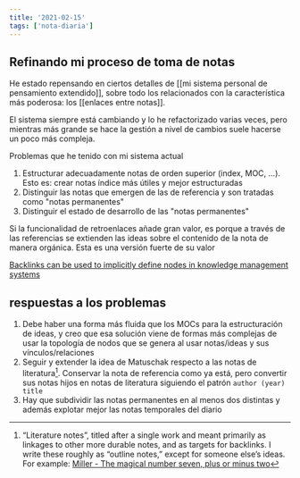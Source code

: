 ```yaml
---
title: '2021-02-15'
tags: ['nota-diaria']
---
```


## Refinando mi proceso de toma de notas

He estado repensando en ciertos detalles de [[mi sistema personal de pensamiento extendido]], sobre todo los relacionados con la característica más poderosa: los [[enlaces entre notas]].

El sistema siempre está cambiando y lo he refactorizado varias veces, pero mientras más grande se hace la gestión a nivel de cambios suele hacerse un poco más compleja.

Problemas que he tenido con mi sistema actual

1. Estructurar adecuadamente notas de orden superior (index, MOC, ...). Esto es: crear notas índice más útiles y mejor estructuradas
2. Distinguir las notas que emergen de las de referencia y son tratadas como "notas permanentes"
3. Distinguir el estado de desarrollo de las "notas permanentes"

Si la funcionalidad de retroenlaces añade gran valor, es porque a través de las referencias se extienden las ideas sobre el contenido de la nota de manera orgánica. Esta es una versión fuerte de su valor

[Backlinks can be used to implicitly define nodes in knowledge management systems](https://notes.andymatuschak.org/z2newCwFfd6iZFyf9bgspkbyt1G8wbQxJVgTK)

## respuestas a los problemas

1. Debe haber una forma más fluida que los MOCs para  la estructuración de ideas, y creo que esa solución viene de formas más complejas de usar la topología de nodos que se genera al usar notas/ideas y sus vínculos/relaciones
2. Seguir y extender la idea de Matuschak respecto a las notas de literatura[^1]. Conservar la nota de referencia como ya está, pero convertir sus notas hijos en notas de literatura siguiendo el patrón `author (year) title`
3. Hay que subdividir las notas permanentes en al menos dos distintas y además explotar mejor las notas temporales del diario

[^1]: “Literature notes”, titled after a single work and meant primarily as linkages to other more durable notes, and as targets for backlinks. I write these roughly as “outline notes,” except for someone else’s ideas. For example: [Miller - The magical number seven, plus or minus two](https://notes.andymatuschak.org/zjfsd9pyxWQAF3HU5k7RAXhRjJBqtMEGKK27)